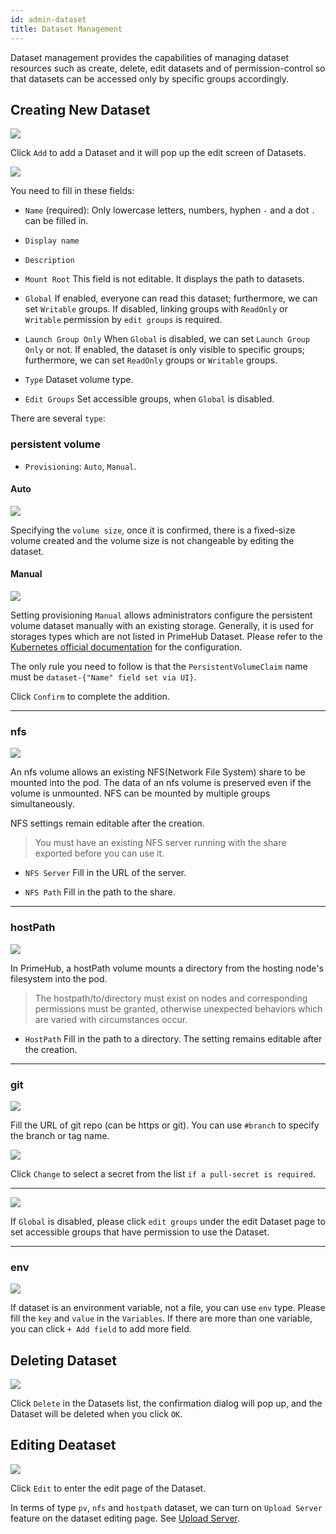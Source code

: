 ```yaml
---
id: admin-dataset
title: Dataset Management
---
```


Dataset management provides the capabilities of managing dataset resources such as create, delete, edit datasets and of permission-control so that datasets can be accessed only by specific groups accordingly.

## Creating New Dataset

![](assets/dataset_5_v26.png)

Click `Add` to add a Dataset and it will pop up the edit screen of Datasets.

![](assets/admin_dataset_v26.png)

You need to fill in these fields:

+ `Name` (required): Only lowercase letters, numbers, hyphen `-` and a dot `.` can be filled in.

+ `Display name`

+ `Description`

+ `Mount Root` This field is not editable. It displays the path to datasets.

+ `Global` If enabled, everyone can read this dataset; furthermore, we can set `Writable` groups. If disabled, linking groups with `ReadOnly` or `Writable` permission by `edit groups` is required.

+ `Launch Group Only` When `Global` is disabled, we can set `Launch Group Only` or not. If enabled, the dataset is only visible to specific groups; furthermore, we can set `ReadOnly` groups or `Writable` groups.

+ `Type` Dataset volume type.

+ `Edit Groups` Set accessible groups, when `Global` is disabled.

There are several `type`:

### persistent volume

+ `Provisioning`: `Auto`, `Manual`.

#### Auto

![](assets/dataset_pv_auto.png)

Specifying the `volume size`, once it is confirmed, there is a fixed-size volume created and the volume size is not changeable by editing the dataset.

#### Manual

![](assets/dataset_pv_manual.png)

Setting provisioning `Manual` allows administrators configure the persistent volume dataset manually with an existing storage. Generally, it is used for storages types which are not listed in PrimeHub Dataset. Please refer to the [Kubernetes official documentation](https://kubernetes.io/docs/concepts/storage/persistent-volumes/) for the configuration.

The only rule you need to follow is that the `PersistentVolumeClaim` name must be `dataset-{"Name" field set via UI}`.

Click `Confirm` to complete the addition.

---

### nfs

![](assets/dataset_nfs.png)

An nfs volume allows an existing NFS(Network File System) share to be mounted into the pod. The data of an nfs volume is preserved even if the volume is unmounted.
NFS can be mounted by multiple groups simultaneously.

NFS settings remain editable after the creation.

>You must have an existing NFS server running with the share exported before you can use it.

+ `NFS Server` Fill in the URL of the server.

+ `NFS Path` Fill in the path to the share.

---

### hostPath

![](assets/dataset_hostpath.png)

In PrimeHub, a hostPath volume mounts a directory from the hosting node's filesystem into the pod.

>The hostpath/to/directory must exist on nodes and corresponding permissions must be granted, otherwise unexpected behaviors which are varied with circumstances occur.

+ `HostPath` Fill in the path to a directory. The setting remains editable after the creation.

---

### git

![](assets/dataset_git.png)

Fill the URL of git repo (can be https or git). You can use `#branch` to specify the branch or tag name.

![](assets/dataset_secret_list.png)

Click `Change` to select a secret from the list `if a pull-secret is required`.

---

![](assets/edit_groups.png)

If `Global` is disabled, please click `edit groups` under the edit Dataset page to set accessible groups that have permission to use the Dataset.

---

### env

![](assets/dataset_env.png)

If dataset is an environment variable, not a file, you can use `env` type. Please fill the `key` and `value` in the `Variables`. If there are more than one variable, you can click `+ Add field` to add more field.

## Deleting Dataset

![](assets/actions.png)

Click `Delete` in the Datasets list, the confirmation dialog will pop up, and the Dataset will be deleted when you click `OK`.

## Editing Deataset

![](assets/actions.png)

Click `Edit` to enter the edit page of the Dataset.

In terms of type `pv`, `nfs` and `hostpath` dataset, we can turn on `Upload Server` feature on the dataset editing page. See [Upload Server](admin-uploader).
